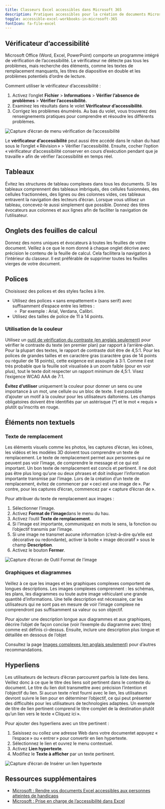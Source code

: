 ```yaml
---
title: Classeurs Excel accessibles dans Microsoft 365
description: Pratiques accessibles pour la création de documents Microsoft Excel.
toggle: accessible-excel-workbooks-in-microsoft-365
fontIcon: fa-file-excel
---
```


## Vérificateur d’accessibilité

Microsoft Office (Word, Excel, PowerPoint) comporte un programme intégré de vérification de l’accessibilité. Le vérificateur ne détecte pas tous les problèmes, mais recherche des éléments, comme les textes de remplacement manquants, les titres de diapositive en double et les problèmes potentiels d’ordre de lecture.

Comment utiliser le vérificateur d’accessibilité&nbsp;:

1. Activez l’onglet **Fichier** > **Informations** > **Vérifier l’absence de problèmes** > **Vérifier l’accessibilité.**
2. Examinez les résultats dans le volet **Vérificateur d’accessibilité**.
3. Corrigez les problèmes énumérés. Au bas du volet, vous trouverez des renseignements pratiques pour comprendre et résoudre les différents problèmes.

<div class="row">
<div class="col-md-7 mrgn-bttm-md">
<img class="img-responsive" src="{{ pathPrefix }}/img/fr/office365/excel-365-001.jpg" alt="Capture d’écran de menu vérification de l’accessibilité" />
</div>
</div>

Le **vérificateur d’accessibilité** peut aussi être accédé dans le ruban du haut sous le l’onglet «&#8201;Révision&#8201;» \> Vérifier l'accessibilité. Ensuite, cocher l’option «&#8201;vérificateur d’accessibilité conserver en cours d’exécution pendant que je travaille&#8201;» afin de vérifier l’accessibilité en temps réel.

## Tableaux

Évitez les structures de tableau complexes dans tous les documents. Si les tableaux comprennent des tableaux imbriqués, des cellules fusionnées, des cellules fractionnées, des lignes ou des colonnes vides, ces tableaux entravent la navigation des lecteurs d’écran. Lorsque vous utilisez un tableau, concevez-le aussi simplement que possible. Donnez des titres évocateurs aux colonnes et aux lignes afin de faciliter la navigation de l’utilisateur.

## Onglets des feuilles de calcul

Donnez des noms uniques et évocateurs à toutes les feuilles de votre document. Veillez à ce que le nom donné à chaque onglet décrive avec précision le contenu de la feuille de calcul. Cela facilitera la navigation à l’intérieur du classeur. Il est préférable de supprimer toutes les feuilles vierges de votre document.

## Polices

Choisissez des polices et des styles faciles à lire.

- Utilisez des polices « sans empattement » (sans serif) avec suffisamment d’espace entre les lettres :
  - Par exemple : Arial, Verdana, Calibri.
- Utilisez des tailles de police de 11 à 14 points.

### Utilisation de la couleur

Utilisez un <a href="https://webaim.org/resources/contrastchecker/">outil de vérification du contraste <span lang="fr">(en anglais seulement)</span></a> pour vérifier le contraste du texte (en premier plan) par rapport à l’arrière-plan. Pour la plupart des textes, le rapport de contraste doit être de 4,5:1. Pour les polices de grandes tailles et en caractère gras (caractère gras de 14 points ou régulier de 18 points), cette exigence est assouplie à 3:1. Comme il est très probable que la feuille soit visualisée à un zoom faible (pour en voir plus), tout le texte doit respecter un rapport minimum de 4,5:1. Visez l’exigence WCAG AAA de 7:1.

**Évitez d’utiliser** uniquement la couleur pour donner un sens ou une importance à un mot, une cellule ou un bloc de texte. Il est possible d’ajouter un motif à la couleur pour les utilisateurs daltoniens. Les champs obligatoires doivent être identifiés par un astérisque (*) et le mot «&nbsp;requis&nbsp;» plutôt qu’inscrits en rouge.

## Éléments non textuels

### Texte de remplacement

Les éléments visuels comme les photos, les captures d’écran, les icônes, les vidéos et les modèles 3D doivent tous comprendre un texte de remplacement. Le texte de remplacement permet aux personnes qui ne peuvent pas voir l’image, de comprendre le message et ce qui est important. Un bon texte de remplacement est concis et pertinent. Il ne doit pas être plus long qu’une ou deux phrases et doit indiquer l’information importante transmise par l’image. Lors de la création d’un texte de remplacement, évitez de commencer par «&#8201;ceci est une image de&#8201;». Par contre, pour les captures d’écran, commencez par «&nbsp;capture d’écran de&nbsp;».

Pour attribuer du texte de remplacement aux images&nbsp;:

1. Sélectionner l’image.
2. Activez **Format de l’image**dans le menu du hau.
3. Activez l’outil **Texte de remplacement**.
4. Si l’image est importante, communiquez en mots le sens, la fonction ou l’objectif transmis par l’image.
5. Si une image ne transmet aucune information (c’est-à-dire qu’elle est décorative ou redondante), activer la boite « image décoratif » sous le champ **Description**.
6. Activez le bouton **Fermer**.

<div class="row">
<div class="col-md-7">
<img class="img-responsive" src="{{ pathPrefix }}/img/fr/office365/excel-365-002.jpg" alt="Capture d’écran de Outil Format de l’image" />
</div>
</div>

### Graphiques et diagrammes

Veillez à ce que les images et les graphiques complexes comportent de longues descriptions. Les images complexes comprennent : les schémas, les plans, les diagrammes ou toute autre image véhiculant une grande quantité d’informations. Une telle description est nécessaire, car les utilisateurs qui ne sont pas en mesure de voir l’image complexe ne comprendront pas suffisamment sa valeur ou son objectif.

Pour ajouter une description longue aux diagrammes et aux graphiques, décrire l’objet de façon concise (voir l’exemple du diagramme avec titre) comme est définis ci-dessus. Ensuite, inclure une description plus longue et détaillée en dessous de l’objet

Consultez la page <a href="https://www.w3.org/WAI/tutorials/images/complex/">Images complexes <span lang="fr">(en anglais seulement)</span></a> pour d’autres recommandations.

## Hyperliens

Les utilisateurs de lecteurs d’écran parcourent parfois la liste des liens. Veillez donc à ce que le titre des liens soit pertinent dans le contexte du document. Le titre du lien doit transmettre avec précision l’intention et l’objectif du lien. Si aucun texte n’est fourni avec le lien, les utilisateurs devront suivre le lien pour en déterminer l’objectif, ce qui peut présenter des difficultés pour les utilisateurs de technologies adaptées. Un exemple de titre de lien pertinent comprend le titre complet de la destination plutôt qu’un lien vers le texte «&#8201;Cliquez ici&#8201;».

Pour ajouter des hyperliens avec un titre pertinent&nbsp;:

1. Saisissez ou collez une adresse Web dans votre documentet appuyez « l’espace » ou « entrer » pour convertir en lien hypertexte.
2. Sélectionnez le lien et ouvrez le menu contextuel.
3. Activez **Lien hypertexte**.
4. Modifiez le **Texte à afficher** par un texte pertinent.

<div class="row">
<div class="col-md-7">
<img class="img-responsive" src="{{ pathPrefix }}/img/fr/office365/excel-365-003.jpg" alt="Capture d’écran de Insérer un lien hypertexte" />
</div>
</div>

## Ressources supplémentaires

- [Microsoft : Rendre vos documents Excel accessibles aux personnes atteintes de handicaps](https://support.microsoft.com/fr-fr/office/rendre-vos-documents-excel-accessibles-aux-personnes-atteintes-d-un-handicap-6cc05fc5-1314-48b5-8eb3-683e49b3e593?ui=en-us&rs=en-us&ad=us)
- [Microsoft : Prise en charge de l’accessibilité dans Excel](https://support.office.com/fr-fr/article/prise-en-charge-de-l-accessibilit%C3%A9-dans-excel-0976b140-7033-4e2d-8887-187280701bf8)
